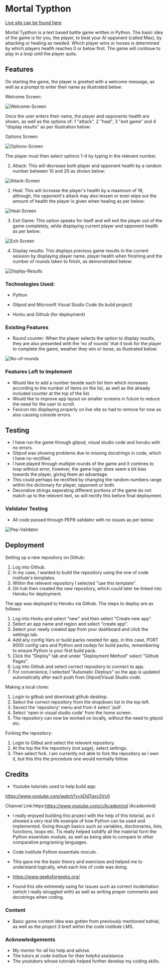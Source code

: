 # Mortal Typthon

[Live site can be found here](#)

Mortal Typthon is a text based battle game written in Python. The basic idea of the game is for you, the player, to beat your AI opponent (called Max), by attacking or healing as needed. Which player wins or looses is determined by which players health reaches 0 or below first. The game will continue to play in a loop until the player quits.

## Features
On starting the game, the player is greeted with a welcome message, as well as a prompt to enter their name as illustrated below:


Welcome Screen:

![Welcome-Screen](screenshots/welcome-screen-shot.png)

Once the user enters their name, the player and opponents health are shown, as well as the options of: 1 "attack", 2 "heal", 3 "exit game" and 4 "display results" as per illustration below:

Options Screen:

![Options-Screen](screenshots/options-screen-shot.png)

The player must then select options 1-4 by typing in the relevent number.

1) Attack:
This will decrease both player and opponent health by a random number between 10 and 20 as shown below:

![Attack-Screen](screenshots/attack-screen-shot.png)

2) Heal:
This will increase the player's health by a maximum of 16, although, the opponent's attack may also lessen or even wipe out the amount of health the player is given when healing as per below:

![Heal-Screen](screenshots/healing-screenshot.png)

3) Exit Game:
This option speaks for itself and will exit the player out of the game completely, while displaying current player and opponent health as per below:

![Exit-Screen](screenshots/exit-screen-shot.png)

4) Display results:
This displays previous game results in the current seission by displaying player name, player health when finishing and the number of rounds taken to finish, as demonstrated below:

![Display-Results](screenshots/display-results-screen-shot.png)

### Technologies Used:
- Python

- Gitpod and Microsoft Visual Studio Code (to build project)

- Horku and Github (for deployment)

### Existing Features

- Round counter: When the player selects the option to display results, they are also presented with the 'no of rounds' that it took for the player to complete the game, weather they win or loose, as illustrated below:

![No-of-rounds](screenshots/no-of-rounds-scren-shot.png)


 ### Features Left to Implement

 - Would like to add a number beside each list item which increases according to the number of items on the list, as well as the already included counter at the top of the list.
 - Would like to improve app layout on smaller screens in future to reduce the need for the user to scroll.
 - Favicon nto displaying properly on live site so had to remove for now as also causing console errors.


## Testing

- I have run the game through gitpod, visual studio code and horuku with no errors.
- Gitpod was showing problems due to missing docstrings in code, which I have no rectified.
- I have played through multiple rounds of the game and it contines to loop without error, however, the game logic does seem a bit bias towards the player, giving them an advantage.
- This could perhaps be rectified by changing the random numbers range within the dictionary for player, opponent or both.
- Decorative strings seperating different portions of the game do not match up to the relevent text, so will rectify this before final deployment.


### Validator Testing
- All code passed through PEP8 validator with no issues as per below:

![Pep-Validator](screenshots/pep-8-validation-screen-shot.png)


## Deployment

Setting up a new repository on Github:
1. Log into Github.
2. In my case, I wanted to build the repository using the one of code institute's templates.
3. Within the relevent repository I selected "use this template".
4. Git hub then created the new repository, which could later be linked into Heroku for deployment.


The app was deployed to Heroku via Github. The steps to deploy are as follows:

1. Log into Horku and select "new" and then select "Create new app".
2. Select an app name and region and select "create app".
3. Select your newly created app from your dashboard and click the settings tab.
4. Add any config Vars or build packs needed for app, in this case, PORT 8000 config vars and Python and nodejs for  build packs, remembering to ensure Python is your first build pack.
5. Click the "Deploy" tab and under "Deployment Method" select "Github Pages".
6. Log into Github and select correct repository to connect to app.
7. For convenience, I selected "Automatic Deploys" so the app is updated automatically after each push from Gitpod/Visual Studio code.

Making a local clone:

1. Login to gitbub and download github desktop.
2. Select the correct repository from the dropdown list in the top left.
3. Secect the 'repository' menu and from it select 'pull'.
4. Select 'open in visual studio code' from the home screen.
5. The repository can now be worked on locally, without the need to gitpod etc.

Forking the repository:

1. Login to Gitbut and select the relevent repository.
2. At the top the the repository (not page), select settings.
3. Then select fork. I am currently not able to fork the repository as I own it, but this this the procedure one would normally follow.


## Credits

- Youtube tutorials used to help build app:

https://www.youtube.com/watch?v=kDdTgxv2Vv0

Channel Link:https:https://www.youtube.com/c/Academind (Academind)

- I really enjoyed building this project with the help of this totorial, as it showed a very real life example of how Python can be used and implemented. Going though basics such as variables, disctionaries, lists, functions, loops etc. Tis really helped solidify all the material form the Python essentials module, as well as being able to compare to other comparative programing languages.

- Code institute Python essentials mocule.

- This gave me the basic theory and exercises and helped me to understand logically, what each line of code was doing.

- https://www.geeksforgeeks.org/

- Found this site extremely using for issues such as correct incdentation (which I really struggled with) as well as writing proper comments and docstrings when coding.






### Content

- Basic game content idea was gotten from previously mentioned tutlrial, as well as the project 3 breif within the code institute LMS.

### Acknowledgements

- My mentor for all his help and advise.
- The tutors at code institue for their helpful assistance.
- The youtubers whose tutorials helped further develop my coding skills.



